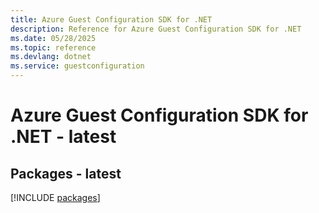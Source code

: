 ```yaml
---
title: Azure Guest Configuration SDK for .NET
description: Reference for Azure Guest Configuration SDK for .NET
ms.date: 05/28/2025
ms.topic: reference
ms.devlang: dotnet
ms.service: guestconfiguration
---
```

# Azure Guest Configuration SDK for .NET - latest
## Packages - latest
[!INCLUDE [packages](guest-configuration-index.md)]